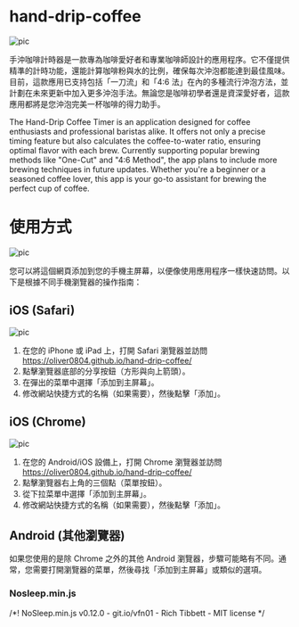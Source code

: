 # hand-drip-coffee
![pic](./pic/DALLE.png)

手沖咖啡計時器是一款專為咖啡愛好者和專業咖啡師設計的應用程序。它不僅提供精準的計時功能，還能計算咖啡粉與水的比例，確保每次沖泡都能達到最佳風味。目前，這款應用已支持包括「一刀流」和「4:6 法」在內的多種流行沖泡方法，並計劃在未來更新中加入更多沖泡手法。無論您是咖啡初學者還是資深愛好者，這款應用都將是您沖泡完美一杯咖啡的得力助手。

The Hand-Drip Coffee Timer is an application designed for coffee enthusiasts and professional baristas alike. It offers not only a precise timing feature but also calculates the coffee-to-water ratio, ensuring optimal flavor with each brew. Currently supporting popular brewing methods like "One-Cut" and "4:6 Method", the app plans to include more brewing techniques in future updates. Whether you're a beginner or a seasoned coffee lover, this app is your go-to assistant for brewing the perfect cup of coffee.

# 使用方式
![pic](./pic/demo.png)

您可以將這個網頁添加到您的手機主屏幕，以便像使用應用程序一樣快速訪問。以下是根據不同手機瀏覽器的操作指南：

## iOS (Safari)
![pic](./pic/safari.png)

1. 在您的 iPhone 或 iPad 上，打開 Safari 瀏覽器並訪問 <https://oliver0804.github.io/hand-drip-coffee/>
2. 點擊瀏覽器底部的分享按鈕（方形與向上箭頭）。
3. 在彈出的菜單中選擇「添加到主屏幕」。
4. 修改網站快捷方式的名稱（如果需要），然後點擊「添加」。

## iOS (Chrome)
![pic](./pic/chrome.png)

1. 在您的 Android/iOS 設備上，打開 Chrome 瀏覽器並訪問 <https://oliver0804.github.io/hand-drip-coffee/>
2. 點擊瀏覽器右上角的三個點（菜單按鈕）。
3. 從下拉菜單中選擇「添加到主屏幕」。
4. 修改網站快捷方式的名稱（如果需要），然後點擊「添加」。
 
## Android (其他瀏覽器)

如果您使用的是除 Chrome 之外的其他 Android 瀏覽器，步驟可能略有不同。通常，您需要打開瀏覽器的菜單，然後尋找「添加到主屏幕」或類似的選項。


### Nosleep.min.js
/*! NoSleep.min.js v0.12.0 - git.io/vfn01 - Rich Tibbett - MIT license */
